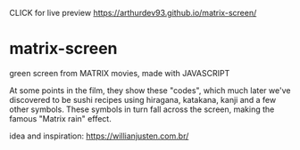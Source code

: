 CLICK for live preview
https://arthurdev93.github.io/matrix-screen/
# matrix-screen
green screen from MATRIX movies, made with JAVASCRIPT

At some points in the film, they show these "codes", which much later we've discovered to be sushi recipes using hiragana, katakana, kanji and a few other symbols. These symbols in turn fall across the screen, making the famous "Matrix rain" effect.

idea and inspiration: https://willianjusten.com.br/
